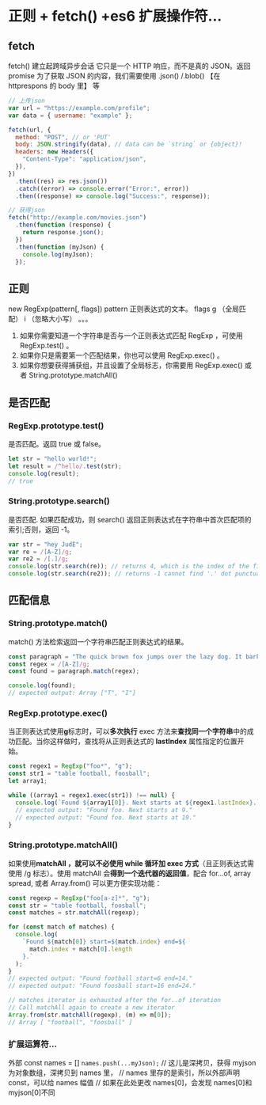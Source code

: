 # 正则 + fetch() +es6 扩展操作符...

## fetch

fetch() 建立起跨域异步会话
它只是一个 HTTP 响应，而不是真的 JSON。返回 promise
为了获取 JSON 的内容，我们需要使用 .json() /.blob()
【在 httprespons 的 body 里】 等

```javascript
// 上传json
var url = "https://example.com/profile";
var data = { username: "example" };

fetch(url, {
  method: "POST", // or 'PUT'
  body: JSON.stringify(data), // data can be `string` or {object}!
  headers: new Headers({
    "Content-Type": "application/json",
  }),
})
  .then((res) => res.json())
  .catch((error) => console.error("Error:", error))
  .then((response) => console.log("Success:", response));
```

```javascript
// 获得json
fetch("http://example.com/movies.json")
  .then(function (response) {
    return response.json();
  })
  .then(function (myJson) {
    console.log(myJson);
  });
```

## 正则

new RegExp(pattern[, flags])
pattern
正则表达式的文本。
flags
g （全局匹配） i （忽略大小写） 。。。

1. 如果你需要知道一个字符串是否与一个正则表达式匹配 RegExp ，可使用 RegExp.test() 。
2. 如果你只是需要第一个匹配结果，你也可以使用 RegExp.exec() 。
3. 如果你想要获得捕获组，并且设置了全局标志，你需要用 RegExp.exec() 或者 String.prototype.matchAll()

## 是否匹配

### RegExp.prototype.test()

是否匹配。返回 true 或 false。

```javascript
let str = "hello world!";
let result = /^hello/.test(str);
console.log(result);
// true
```

### String.prototype.search()

是否匹配.
如果匹配成功，则 search() 返回正则表达式在字符串中首次匹配项的索引;否则，返回 -1。

```javascript
var str = "hey JudE";
var re = /[A-Z]/g;
var re2 = /[.]/g;
console.log(str.search(re)); // returns 4, which is the index of the first capital letter "J"
console.log(str.search(re2)); // returns -1 cannot find '.' dot punctuation
```

## 匹配信息

### String.prototype.match()

match() 方法检索返回一个字符串匹配正则表达式的结果。

```javascript
const paragraph = "The quick brown fox jumps over the lazy dog. It barked.";
const regex = /[A-Z]/g;
const found = paragraph.match(regex);

console.log(found);
// expected output: Array ["T", "I"]
```

### RegExp.prototype.exec()

当正则表达式使用**g**标志时，可以**多次执行** exec 方法来**查找同一个字符串**中的成功匹配。当你这样做时，查找将从正则表达式的 **lastIndex** 属性指定的位置开始。

```javascript
const regex1 = RegExp("foo*", "g");
const str1 = "table football, foosball";
let array1;

while ((array1 = regex1.exec(str1)) !== null) {
  console.log(`Found ${array1[0]}. Next starts at ${regex1.lastIndex}.`);
  // expected output: "Found foo. Next starts at 9."
  // expected output: "Found foo. Next starts at 19."
}
```

### String.prototype.matchAll()

如果使用**matchAll ，就可以不必使用 while 循环加 exec 方式**（且正则表达式需使用 /g 标志）。使用 matchAll 会**得到一个迭代器的返回值**，配合 for...of, array spread, 或者 Array.from() 可以更方便实现功能：

```javascript
const regexp = RegExp("foo[a-z]*", "g");
const str = "table football, foosball";
const matches = str.matchAll(regexp);

for (const match of matches) {
  console.log(
    `Found ${match[0]} start=${match.index} end=${
      match.index + match[0].length
    }.`
  );
}
// expected output: "Found football start=6 end=14."
// expected output: "Found foosball start=16 end=24."

// matches iterator is exhausted after the for..of iteration
// Call matchAll again to create a new iterator
Array.from(str.matchAll(regexp), (m) => m[0]);
// Array [ "football", "foosball" ]
```

### 扩展运算符...

外部 const names = []
`names.push(...myJson);`
// 这儿是深拷贝，获得 myjson 为对象数组，深拷贝到 names 里，
// names 里存的是索引，所以外部声明 const，可以给 names 幅值
// 如果在此处更改 names[0]，会发现 names[0]和 myjson[0]不同
